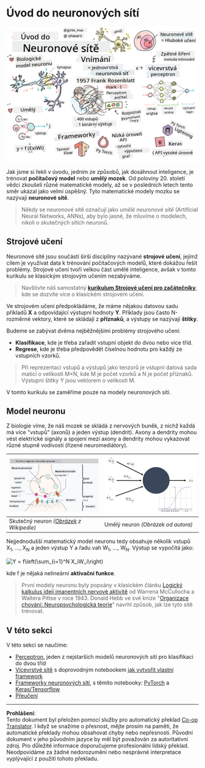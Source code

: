 <!--
CO_OP_TRANSLATOR_METADATA:
{
  "original_hash": "5abc5f7978919be90cd313f0c20e8228",
  "translation_date": "2025-09-07T14:35:52+00:00",
  "source_file": "lessons/3-NeuralNetworks/README.md",
  "language_code": "cs"
}
-->
# Úvod do neuronových sítí

![Shrnutí obsahu Úvodu do neuronových sítí ve sketchnotu](../../../../translated_images/ai-neuralnetworks.1c687ae40bc86e834f497844866a26d3e0886650a67a4bbe29442e2f157d3b18.cs.png)

Jak jsme si řekli v úvodu, jedním ze způsobů, jak dosáhnout inteligence, je trénovat **počítačový model** nebo **umělý mozek**. Od poloviny 20. století vědci zkoušeli různé matematické modely, až se v posledních letech tento směr ukázal jako velmi úspěšný. Tyto matematické modely mozku se nazývají **neuronové sítě**.

> Někdy se neuronové sítě označují jako *umělé neuronové sítě* (Artificial Neural Networks, ANNs), aby bylo jasné, že mluvíme o modelech, nikoli o skutečných sítích neuronů.

## Strojové učení

Neuronové sítě jsou součástí širší disciplíny nazývané **strojové učení**, jejímž cílem je využívat data k trénování počítačových modelů, které dokážou řešit problémy. Strojové učení tvoří velkou část umělé inteligence, avšak v tomto kurikulu se klasickým strojovým učením nezabýváme.

> Navštivte náš samostatný **[kurikulum Strojové učení pro začátečníky](http://github.com/microsoft/ml-for-beginners)**, kde se dozvíte více o klasickém strojovém učení.

Ve strojovém učení předpokládáme, že máme nějakou datovou sadu příkladů **X** a odpovídající výstupní hodnoty **Y**. Příklady jsou často N-rozměrné vektory, které se skládají z **příznaků**, a výstupy se nazývají **štítky**.

Budeme se zabývat dvěma nejběžnějšími problémy strojového učení:

* **Klasifikace**, kde je třeba zařadit vstupní objekt do dvou nebo více tříd.
* **Regrese**, kde je třeba předpovědět číselnou hodnotu pro každý ze vstupních vzorků.

> Při reprezentaci vstupů a výstupů jako tenzorů je vstupní datová sada maticí o velikosti M×N, kde M je počet vzorků a N je počet příznaků. Výstupní štítky Y jsou vektorem o velikosti M.

V tomto kurikulu se zaměříme pouze na modely neuronových sítí.

## Model neuronu

Z biologie víme, že náš mozek se skládá z nervových buněk, z nichž každá má více "vstupů" (axonů) a jeden výstup (dendrit). Axony a dendrity mohou vést elektrické signály a spojení mezi axony a dendrity mohou vykazovat různé stupně vodivosti (řízené neuromediátory).

![Model neuronu](../../../../translated_images/synapse-wikipedia.ed20a9e4726ea1c6a3ce8fec51c0b9bec6181946dca0fe4e829bc12fa3bacf01.cs.jpg) | ![Model neuronu](../../../../translated_images/artneuron.1a5daa88d20ebe6f5824ddb89fba0bdaaf49f67e8230c1afbec42909df1fc17e.cs.png)
----|----
Skutečný neuron *([Obrázek](https://en.wikipedia.org/wiki/Synapse#/media/File:SynapseSchematic_lines.svg) z Wikipedie)* | Umělý neuron *(Obrázek od autora)*

Nejjednodušší matematický model neuronu tedy obsahuje několik vstupů X<sub>1</sub>, ..., X<sub>N</sub> a jeden výstup Y a řadu vah W<sub>1</sub>, ..., W<sub>N</sub>. Výstup se vypočítá jako:

<img src="images/netout.png" alt="Y = f\left(\sum_{i=1}^N X_iW_i\right)" width="131" height="53" align="center"/>

kde f je nějaká nelineární **aktivační funkce**.

> První modely neuronu byly popsány v klasickém článku [Logický kalkulus idejí imanentních nervové aktivitě](https://www.cs.cmu.edu/~./epxing/Class/10715/reading/McCulloch.and.Pitts.pdf) od Warrena McCullocha a Waltera Pittse v roce 1943. Donald Hebb ve své knize "[Organizace chování: Neuropsychologická teorie](https://books.google.com/books?id=VNetYrB8EBoC)" navrhl způsob, jak lze tyto sítě trénovat.

## V této sekci

V této sekci se naučíme:
* [Perceptron](03-Perceptron/README.md), jeden z nejstarších modelů neuronových sítí pro klasifikaci do dvou tříd
* [Vícevrstvé sítě](04-OwnFramework/README.md) s doprovodným notebookem [jak vytvořit vlastní framework](04-OwnFramework/OwnFramework.ipynb)
* [Frameworky neuronových sítí](05-Frameworks/README.md), s těmito notebooky: [PyTorch](05-Frameworks/IntroPyTorch.ipynb) a [Keras/Tensorflow](05-Frameworks/IntroKerasTF.ipynb)
* [Přeučení](../../../../lessons/3-NeuralNetworks/05-Frameworks)

---

**Prohlášení**:  
Tento dokument byl přeložen pomocí služby pro automatický překlad [Co-op Translator](https://github.com/Azure/co-op-translator). I když se snažíme o přesnost, mějte prosím na paměti, že automatické překlady mohou obsahovat chyby nebo nepřesnosti. Původní dokument v jeho původním jazyce by měl být považován za autoritativní zdroj. Pro důležité informace doporučujeme profesionální lidský překlad. Neodpovídáme za žádné nedorozumění nebo nesprávné interpretace vyplývající z použití tohoto překladu.